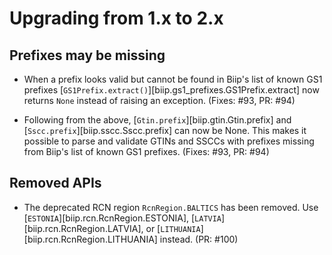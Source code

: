 # Upgrading from 1.x to 2.x

## Prefixes may be missing

- When a prefix looks valid but cannot be found in Biip's list of known GS1
  prefixes [`GS1Prefix.extract()`][biip.gs1_prefixes.GS1Prefix.extract] now
  returns `None` instead of raising an exception.
  (Fixes: #93, PR: #94)

- Following from the above, [`Gtin.prefix`][biip.gtin.Gtin.prefix] and
  [`Sscc.prefix`][biip.sscc.Sscc.prefix] can now be None. This makes it possible
  to parse and validate GTINs and SSCCs with prefixes missing from Biip's list
  of known GS1 prefixes. (Fixes: #93, PR: #94)

## Removed APIs

- The deprecated RCN region `RcnRegion.BALTICS` has been removed. Use
  [`ESTONIA`][biip.rcn.RcnRegion.ESTONIA],
  [`LATVIA`][biip.rcn.RcnRegion.LATVIA], or
  [`LITHUANIA`][biip.rcn.RcnRegion.LITHUANIA] instead. (PR: #100)
